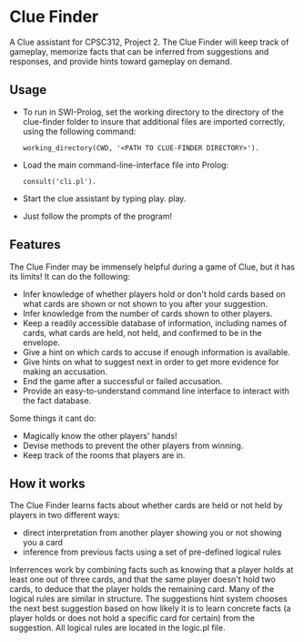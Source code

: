 Clue Finder
===========
A Clue assistant for CPSC312, Project 2. The Clue Finder will keep track of gameplay, 
memorize facts that can be inferred from suggestions and responses, and provide hints 
toward gameplay on demand.

Usage
-----------
- To run in SWI-Prolog, set the working directory to the directory of the clue-finder folder
to insure that additional files are imported correctly, using the following command:
  ````
  working_directory(CWD, '<PATH TO CLUE-FINDER DIRECTORY>').
  ````
  
- Load the main command-line-interface file into Prolog:
  ````
  consult('cli.pl').
  ````
  
- Start the clue assistant by typing play.
  play.
  
- Just follow the prompts of the program!

Features
-----------
The Clue Finder may be immensely helpful during a game of Clue, but it has its limits! It can do the following:

- Infer knowledge of whether players hold or don't hold cards based on what cards are shown or not shown to you after your suggestion.
- Infer knowledge from the number of cards shown to other players.
- Keep a readily accessible database of information, including names of cards, what cards are held, not held, 
and confirmed to be in the envelope.
- Give a hint on which cards to accuse if enough information is available.
- Give hints on what to suggest next in order to get more evidence for making an accusation.
- End the game after a successful or failed accusation.
- Provide an easy-to-understand command line interface to interact with the fact database.

Some things it cant do:

- Magically know the other players' hands!
- Devise methods to prevent the other players from winning.
- Keep track of the rooms that players are in.

How it works
-----------
The Clue Finder learns facts about whether cards are held or not held by players in two different ways:
- direct interpretation from another player showing you or not showing you a card
- inference from previous facts using a set of pre-defined logical rules

Inferrences work by combining facts such as knowing that a player holds at least one out of three cards, 
and that the same player doesn't hold two cards, to deduce that the player holds the remaining card. Many of 
the logical rules are similar in structure. The suggestions hint system chooses the next best suggestion based 
on how likely it is to learn concrete facts (a player holds or does not hold a specific card for certain) from 
the suggestion. All logical rules are located in the logic.pl file.



